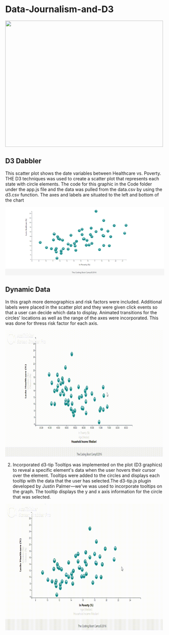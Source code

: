 # Data-Journalism-and-D3




<img src="https://media.giphy.com/media/GCjueAStKH9yU/giphy.gif" width="500" height="400" />  




## D3 Dabbler 
This scatter plot shows the  date variables between Healthcare vs. Poverty.
THE D3 techniques was used to create a scatter plot that represents each state with circle elements. The code for this graphic in the Code folder under the app.js file and the data was pulled from the data.csv by using the d3.csv function. The axes and labels are situated to the left and bottom of the chart

![alt text](https://github.com/Claude-Hanfou/Data-Journalism-and-D3/blob/main/Images/graph%201.PNG "etl")


## Dynamic Data 

In this graph more demographics and risk factors were included.  Additional labels were placed in the scatter plot and they were given click events so that a user can decide which data to display. Animated transitions for the circles' locations as well as the range of the axes were incorporated. This was done for thress risk factor for each axis.

<img src="https://github.com/Claude-Hanfou/Data-Journalism-and-D3/blob/main/Images/graph%202.gif" width="500" height="400" />  

2. Incorporated d3-tip
Tooltips was implemented on the plot (D3 graphics) to reveal a specific element's data when the user hovers their cursor over the element. Tooltips were added to the circles and displays each tooltip with the data that the user has selected.The d3-tip.js plugin developed by Justin Palmer—we've was used to incorporate tooltips on the graph. The tooltip displays the y and x axis information for the circle that was selected.

<img src="https://github.com/Claude-Hanfou/Data-Journalism-and-D3/blob/main/Images/graph%203.gif" width="500" height="400" />  


